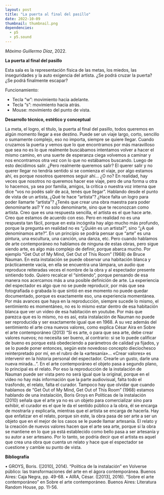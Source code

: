 ```yaml
---
layout: post
title: "La puerta al final del pasillo"
date: 2022-10-09
thumbnail: thumbnail.png
dependencies:
  - p5
  - p5.sound
---
```


<div id="div-sketch">
  <script type="text/javascript" src="sketch.js"></script>
</div>

_Máximo Guillermo Díaz_, 2022.

**La puerta al final del pasillo**

Esta sala es la representación física de las metas, los miedos, las inseguridades y la auto exigencia del artista. ¿Se podrá cruzar la puerta? ¿Se podrá finalmente escapar?

Funcionamiento:

-	Tecla “w”: movimiento hacia adelante.
-	Tecla “s”: movimiento hacia atrás.
-	Mouse: movimiento del punto de vista.

**Desarrollo técnico, estético y conceptual**

La meta, el logro, el título, la puerta al final del pasillo, todos queremos en algún momento llegar a ese destino. Puede ser un viaje largo, corto, sencillo o sumamente complejo, eso no importa, siempre se quiere llegar. Cuando cruzamos la puerta y vemos que lo que encontramos por más maravilloso que sea no es lo que realmente buscábamos intentamos volver a hacer el mismo camino, en una suerte de esperanza ciega volvemos a caminar y nos encontramos otra vez con lo que no estábamos buscando. Luego de esto decidimos salir. ¿Pero realmente queremos salir?  El querer salir y no querer llegar no tendría sentido si se comienza el viaje, por algo estamos ahí, es porque nosotros queremos seguir ahí… ¿O no?
En realidad, hay veces que nosotros no queremos hacer ese viaje, pero de una forma u otra lo hacemos, ya sea por familia, amigos, la crítica o nuestra voz interna que dice “vos no podés salir de acá, tenés que llegar”. Hablando desde el punto de vista de un artista, ¿Qué te hace “artista”? ¿Hace falta un logro para poder llamarte “artista”? ¿Tenés que crear una obra maestra para poder denominarte así? Y no solo denominarte, sino que te reconozcan como artista.
Creo que es una respuesta sencilla, el artista es el que hace arte. Creo que estamos de acuerdo con eso. Pero en realidad no es una respuesta tan fácil, porque en esta incógnita hay algo mucho más profundo, porque la pregunta en realidad no es “¿Quién es un artista?”, sino “¿A qué denominamos arte?”.
En un principio se podría pensar que “arte” es una pintura, una escultura, una canción, una danza, etc. Pero cuando hablamos de arte contemporáneo no hablamos de ninguna de estas obras, pero sigue siendo arte, es algo más complejo de definir, porque abarca mucho. Por ejemplo “Get Out of My Mind, Get Out of This Room” (1968) de Bruce Nauman. En esta instalación se puede observar una habitación blanca y prácticamente vacía, en ella se encuentra una lámpara, un audio que reproduce reiteradas veces el nombre de la obra y al espectador presente sintiendo todo. Quiero recalcar el “sintiendo”, porque pensando de esa manera nos acercamos más a una posible definición de arte. La experiencia del espectador es algo que no se puede reproducir, por más que sea fotografiada o grabada lo que sintió en ese momento no puede quedar documentado, porque es exactamente eso, una experiencia momentánea. Por más avances que haya en la reproducción, siempre sucede lo mismo, el sentimiento es momentáneo, no es lo mismo estar dentro de esa habitación blanca que ver un video de esa habitación en youtube. Por más que parezca que es lo mismo, no es así, esta instalación de Nauman no puede ser reproducida y ser exactamente igual que en 1968. A su vez además del sentimiento el arte crea nuevos valores, como explica César Aira en Sobre el arte contemporáneo (2013) “Si es arte, o para que sea arte, debe crear valores nuevos; no necesita ser bueno, al contrario: si se lo puede calificar de bueno es porque está obedeciendo a parámetros de calidad ya fijados, y se lo puede poner entonces, según este novedoso concepto dieciochesco reinterpretado por mí, en el rubro de la «artesanía»… «Crear valores» es intervenir en la historia personal del espectador. Crearle un gusto, darle una nueva mirada...”. En el arte contemporáneo el objeto pasa a segundo plano, lo principal es el relato. Por eso la reproducción de la instalación de Nauman puede ser vista pero no será igual que la original, porque en el video no hay más información que la parte audiovisual, falta todo el trasfondo, el relato, falta el curador. Tampoco hay que olvidar que cuando hablamos de “Get Out of My Mind, Get Out of This Room” (1968) estamos hablando de una instalación, Boris Groys en Políticas de la instalación (2010) señala que el arte ya no es un objeto para comercializar sino para exhibir, el curador es el que le da el sentido público a la obra, él se encarga de mostrarla y explicarla, mientras que el artista se encarga de hacerla.
Hay que enfatizar en el relato, porque sin este, la obra pasa de ser arte a ser un objeto que en el mejor de los casos se le puede llamar artesanía. El relato y la creación de nuevos valores hacen que el arte sea arte, porque si la obra se mantiene en lo que ya está establecido como bello pasa a ser artesanía y su autor a ser artesano. Por lo tanto, se podría decir que el artista es aquel que crea una obra que cuenta un relato y hace que el espectador se cuestione y cambie su punto de vista.


**Bibliografía**

•	GROYS, Boris. ([2010], 2014). “Política de la instalación” en Volverse público: las transformaciones del arte en el ágora contemporánea. Buenos Aires: Caja Negra, pp. 49-68.
•	AIRA, César. ([2013], 2016). “Sobre el arte contemporáneo” en Sobre el arte contemporáneo. Buenos Aires: Literatura Random House, pp. 11-56.
